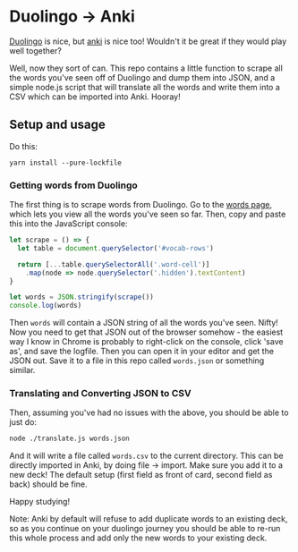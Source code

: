 # Duolingo -> Anki

[Duolingo](https://www.duolingo.com/) is nice, but
[anki](https://apps.ankiweb.net/index.html) is nice too! Wouldn't it be
great if they would play well together?

Well, now they sort of can. This repo contains a little function to scrape
all the words you've seen off of Duolingo and dump them into JSON, and
a simple node.js script that will translate all the words and write them
into a CSV which can be imported into Anki. Hooray!

## Setup and usage

Do this:

```
yarn install --pure-lockfile
```

### Getting words from Duolingo

The first thing is to scrape words from Duolingo. Go to the [words
page](https://www.duolingo.com/words), which lets you view all the words
you've seen so far. Then, copy and paste this into the JavaScript console:

```js
let scrape = () => {
  let table = document.querySelector('#vocab-rows')

  return [...table.querySelectorAll('.word-cell')]
    .map(node => node.querySelector('.hidden').textContent)
}

let words = JSON.stringify(scrape())
console.log(words)
```

Then `words` will contain a JSON string of all the words you've seen.
Nifty! Now you need to get that JSON out of the browser somehow - the
easiest way I know in Chrome is probably to right-click on the console,
click 'save as', and save the logfile. Then you can open it in your editor
and get the JSON out. Save it to a file in this repo called `words.json`
or something similar.

### Translating and Converting JSON to CSV

Then, assuming you've had no issues with the above, you should be able to
just do:

```sh
node ./translate.js words.json
```

And it will write a file called `words.csv` to the current directory. This
can be directly imported in Anki, by doing file -> import. Make sure you
add it to a new deck! The default setup (first field as front of card,
second field as back) should be fine.

Happy studying!

Note: Anki by default will refuse to add duplicate words to an existing
deck, so as you continue on your duolingo journey you should be able to
re-run this whole process and add only the new words to your existing
deck.
